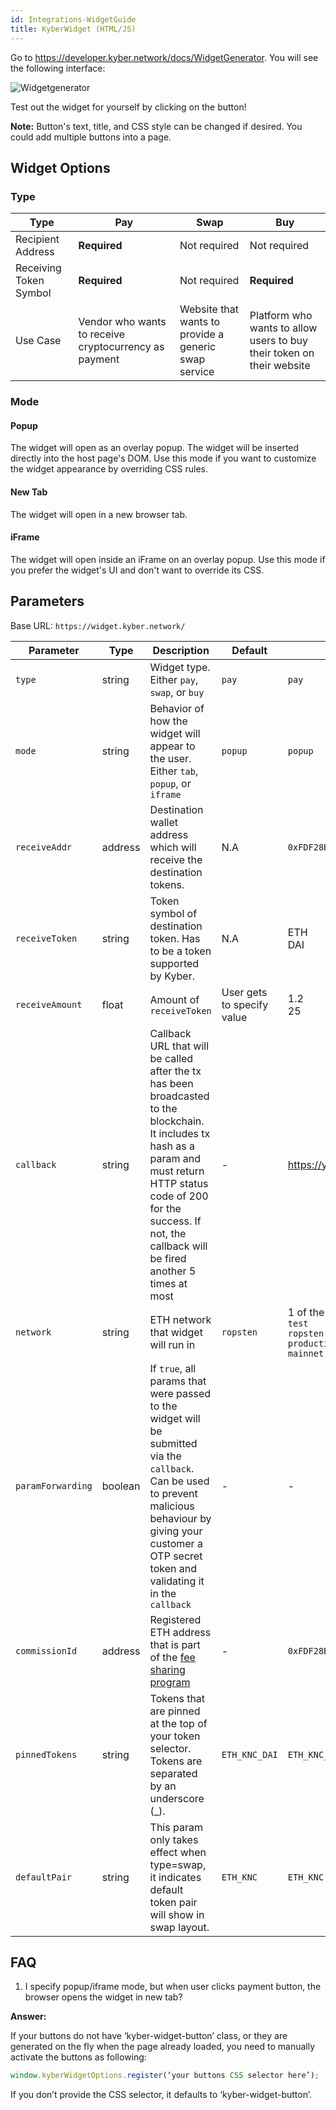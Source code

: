 ```yaml
---
id: Integrations-WidgetGuide
title: KyberWidget (HTML/JS)
---
```

Go to https://developer.kyber.network/docs/WidgetGenerator. You will see the following interface:

![Widgetgenerator](/uploads/widgetgenerator.png "Widgetgenerator")

Test out the widget for yourself by clicking on the button!

**Note:**
Button's text, title, and CSS style can be changed if desired. You could add multiple buttons into a page.


## Widget Options
### Type
|     Type     |     Pay     |     Swap     |     Buy     |
| ---------- | ---------- | ----------- | ---------- |
| Recipient Address | **Required** | Not required | Not required |
| Receiving Token Symbol | **Required** | Not required | **Required** |
| Use Case | Vendor who wants to receive cryptocurrency as payment | Website that wants to provide a generic swap service | Platform who wants to allow users to buy their token on their website|

### Mode
#### Popup
The widget will open as an overlay popup. The widget will be inserted directly into the host page's DOM. Use this mode if you want to customize the widget appearance by overriding CSS rules.

#### New Tab
The widget will open in a new browser tab.

#### iFrame
The widget will open inside an iFrame on an overlay popup. Use this mode if you prefer the widget's UI and don't want to override its CSS.

## Parameters
Base URL: `https://widget.kyber.network/`

| Parameter  | Type | Description   | Default | Example |
| ------------ | ----- | -------------- | -------- | --------- |
| `type`                  | string     |  Widget type. Either `pay`, `swap`, or `buy` | `pay` | `pay` |
| `mode`                  | string     | Behavior of how the widget will appear to the user. Either `tab`, `popup`, or `iframe` | `popup` | `popup` |
| `receiveAddr`   | address | Destination wallet address which will receive the destination tokens. | N.A | `0xFDF28Bf25779ED4cA74e958d54653260af604C20` |
| `receiveToken` | string    | Token symbol of destination token. Has to be a token supported by Kyber. | N.A | ETH<br>DAI |
| `receiveAmount` | float    | Amount of `receiveToken` | User gets to specify value | 1.2<br>25 |
| `callback` | string | Callback URL that will be called after the tx has been broadcasted to the blockchain. It includes tx hash as a param and must return HTTP status code of 200 for the success. If not, the callback will be fired another 5 times at most | - | https://yourwebsite.com/kybercallback |
| `network` | string | ETH network that widget will run in | `ropsten` | 1 of the following values:<br>`test`<br>`ropsten`<br>`production`<br>`mainnet`|
| `paramForwarding` | boolean | If `true`, all params that were passed to the widget will be submitted via the `callback`. Can be used to prevent malicious behaviour by giving your customer a OTP secret token and validating it in the `callback` | - | - |
|`commissionId` | address | Registered ETH address that is part of the [fee sharing program](guide-feesharing.md) | - | `0xFDF28Bf25779ED4cA74e958d54653260af604C20` |
|`pinnedTokens` | string | Tokens that are pinned at the top of your token selector. Tokens are separated by an underscore (_). | `ETH_KNC_DAI` | `ETH_KNC_DAI` |
|`defaultPair ` | string | This param only takes effect when type=swap, it indicates default token pair will show in swap layout. | `ETH_KNC` | `ETH_KNC` |

## FAQ

1. I specify popup/iframe mode, but when user clicks payment button, the browser opens the widget in new tab?

**Answer:**

If your buttons do not have ‘kyber-widget-button’ class, or they are generated on the fly when the page already loaded, you need to manually activate the buttons as following:

```javascript
window.kyberWidgetOptions.register(‘your buttons CSS selector here’);
```
If you don’t provide the CSS selector, it defaults to ‘kyber-widget-button’.
